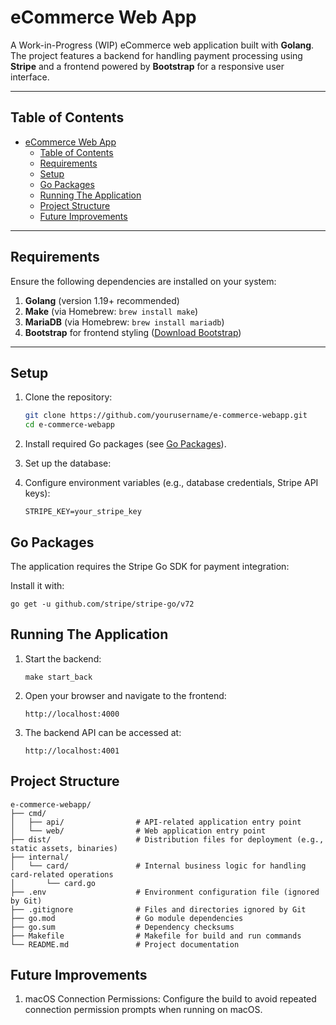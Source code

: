 # eCommerce Web App

A Work-in-Progress (WIP) eCommerce web application built with **Golang**.  
The project features a backend for handling payment processing using **Stripe** and a frontend powered by **Bootstrap** for a responsive user interface.

---

## Table of Contents

- [eCommerce Web App](#ecommerce-web-app)
  - [Table of Contents](#table-of-contents)
  - [Requirements](#requirements)
  - [Setup](#setup)
  - [Go Packages](#go-packages)
  - [Running The Application](#running-the-application)
  - [Project Structure](#project-structure)
  - [Future Improvements](#future-improvements)

---

## Requirements

Ensure the following dependencies are installed on your system:

1. **Golang** (version 1.19+ recommended)
2. **Make** (via Homebrew: `brew install make`)
3. **MariaDB** (via Homebrew: `brew install mariadb`)
4. **Bootstrap** for frontend styling ([Download Bootstrap](https://getbootstrap.com))

---

## Setup

1. Clone the repository:

   ```bash
   git clone https://github.com/yourusername/e-commerce-webapp.git
   cd e-commerce-webapp
   ```

2. Install required Go packages (see [Go Packages](#go-packages)).

3. Set up the database:

4. Configure environment variables (e.g., database credentials, Stripe API keys):

   ```
   STRIPE_KEY=your_stripe_key
   ```

## Go Packages

The application requires the Stripe Go SDK for payment integration:

Install it with:

```
go get -u github.com/stripe/stripe-go/v72
```

## Running The Application

1. Start the backend:

   ```
   make start_back
   ```

2. Open your browser and navigate to the frontend:

   ```
   http://localhost:4000
   ```

3. The backend API can be accessed at:
   ```
   http://localhost:4001
   ```

## Project Structure

```
e-commerce-webapp/
├── cmd/
│   ├── api/                # API-related application entry point
│   └── web/                # Web application entry point
├── dist/                   # Distribution files for deployment (e.g., static assets, binaries)
├── internal/
│   └── card/               # Internal business logic for handling card-related operations
│       └── card.go
├── .env                    # Environment configuration file (ignored by Git)
├── .gitignore              # Files and directories ignored by Git
├── go.mod                  # Go module dependencies
├── go.sum                  # Dependency checksums
├── Makefile                # Makefile for build and run commands
└── README.md               # Project documentation

```

## Future Improvements

1. macOS Connection Permissions: Configure the build to avoid repeated connection permission prompts when running on macOS.

